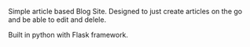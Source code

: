 Simple article based Blog Site. Designed to just create articles on the go and be able to edit and delele.

Built in python with Flask framework.